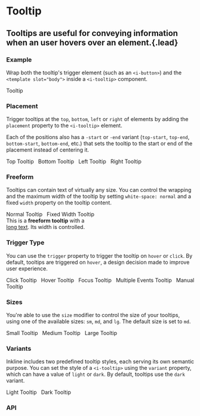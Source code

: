 # Tooltip
## Tooltips are useful for conveying information when an user hovers over an element.{.lead}

### Example
Wrap both the tooltip's trigger element (such as an `<i-button>`) and the `<template slot="body">` inside a `<i-tooltip>` component.

<i-code-preview title="Tooltip Example">

<i-tooltip>
    <i-button>Tooltip</i-button>
    <template slot="body">Tooltip</template>
</i-tooltip>

<template slot="html">

~~~html
<i-tooltip>
    <i-button>Tooltip</i-button>
    <template slot="body">Tooltip</template>
</i-tooltip>
~~~

</template>
</i-code-preview>

### Placement
Trigger tooltips at the `top`, `bottom`, `left` or `right` of elements by adding the `placement` property to the `<i-tooltip>` element. 

Each of the positions also has a `-start` or `-end` variant (`top-start`, `top-end`, `bottom-start`, `bottom-end`, etc.) that sets the tooltip to the start or end of the placement instead of centering it. 

<i-code-preview title="Tooltip Placement">

<div>
<i-tooltip placement="top">
    <i-button>Top Tooltip</i-button>
    <template slot="body">Tooltip</template>
</i-tooltip>&nbsp;

<i-tooltip placement="bottom">
    <i-button>Bottom Tooltip</i-button>
    <template slot="body">Tooltip</template>
</i-tooltip>&nbsp;

<i-tooltip placement="left">
    <i-button>Left Tooltip</i-button>
    <template slot="body">Tooltip</template>
</i-tooltip>&nbsp;

<i-tooltip placement="right">
    <i-button>Right Tooltip</i-button>
    <template slot="body">Tooltip</template>
</i-tooltip>
</div>

<template slot="html">

~~~html
<i-tooltip placement="top">
    <i-button>Top Tooltip</i-button>
    <template slot="body">Tooltip</template>
</i-tooltip>
~~~
~~~html
<i-tooltip placement="bottom">
    <i-button>Bottom Tooltip</i-button>
    <template slot="body">Tooltip</template>
</i-tooltip>
~~~
~~~html
<i-tooltip placement="left">
    <i-button>Left Tooltip</i-button>
    <template slot="body">Tooltip</template>
</i-tooltip>
~~~
~~~html
<i-tooltip placement="right">
    <i-button>Right Tooltip</i-button>
    <template slot="body">Tooltip</template>
</i-tooltip>
~~~

</template>
</i-code-preview>

### Freeform
Tooltips can contain text of virtually any size. You can control the wrapping and the maximum width of the tooltip by setting `white-space: normal` and a fixed `width` property on the tooltip content.

<i-code-preview title="Freeform Tooltip">

<div>
<i-tooltip>
    <i-button>Normal Tooltip</i-button>
    <template slot="body">
        This is a <strong>freeform tooltip</strong> with a <u>long text</u>. Its width is not controlled.
    </template>
</i-tooltip>&nbsp;

<i-tooltip>
    <i-button>Fixed Width Tooltip</i-button>
    <div style="white-space: normal; width: 240px" slot="body">
        This is a <strong>freeform tooltip</strong> with a <u>long text</u>. Its width is controlled.
    </div>
</i-tooltip>
</div>

<template slot="html">

~~~html
<i-tooltip>
    <i-button>Normal Tooltip</i-button>
    <template slot="body">
        This is a <strong>freeform tooltip</strong> with a <u>long text</u>. Its width is not controlled.
    </template>
</i-tooltip>
~~~
~~~html
<i-tooltip>
    <i-button>Fixed Width Tooltip</i-button>
    <div style="white-space: normal; width: 240px" slot="body">
        This is a <strong>freeform tooltip</strong> with a <u>long text</u>. Its width is controlled.
    </div>
</i-tooltip>
~~~

</template>
</i-code-preview>

### Trigger Type
You can use the `trigger` property to trigger the tooltip on `hover` or `click`. By default, tooltips are triggered on `hover`, a design decision made to improve user experience.

<i-code-preview title="Tooltip Trigger Type">

<i-tooltip trigger="click">
    <i-button>Click Tooltip</i-button>
    <template slot="body">Tooltip</template>
</i-tooltip>&nbsp;

<i-tooltip trigger="hover">
    <i-button>Hover Tooltip</i-button>
    <template slot="body">Tooltip</template>
</i-tooltip>&nbsp;

<i-tooltip trigger="focus">
    <i-button>Focus Tooltip</i-button>
    <template slot="body">Tooltip</template>
</i-tooltip>&nbsp;

<i-tooltip :trigger="['focus', 'hover']">
    <i-button>Multiple Events Tooltip</i-button>
    <template slot="body">Tooltip</template>
</i-tooltip>&nbsp;

<i-tooltip trigger="manual" v-model="manualTooltip">
    <i-button @click="manualTooltip = !manualTooltip">Manual Tooltip</i-button>
    <template slot="body">Tooltip</template>
</i-tooltip>&nbsp;

<template slot="html">

~~~html
<i-tooltip trigger="click">
    <i-button>Click Tooltip</i-button>
    <template slot="body">Tooltip</template>
</i-tooltip>
~~~
~~~html
<i-tooltip trigger="hover">
    <i-button>Hover Tooltip</i-button>
    <template slot="body">Tooltip</template>
</i-tooltip>
~~~
~~~html
<i-tooltip trigger="focus">
    <i-button>Focus Tooltip</i-button>
    <template slot="body">Tooltip</template>
</i-tooltip>
~~~
~~~html
<i-tooltip :trigger="['focus', 'hover']">
    <i-button>Multiple Events Tooltip</i-button>
    <template slot="body">Tooltip</template>
</i-tooltip>&nbsp;
~~~
~~~html
<i-tooltip trigger="manual" v-model="visible">
    <i-button @click="visible = !visible">Manual Tooltip</i-button>
    <template slot="body">Tooltip</template>
</i-tooltip>
~~~

</template>
</i-code-preview>

### Sizes
You're able to use the `size` modifier to control the size of your tooltips, using one of the available sizes: `sm`, `md`, and `lg`. 
The default size is set to `md`.

<i-code-preview title="Tooltip Sizes">

<div>
<i-tooltip size="sm">
    <i-button>Small Tooltip</i-button>
    <template slot="body">Tooltip</template>
</i-tooltip>&nbsp;

<i-tooltip size="md">
    <i-button>Medium Tooltip</i-button>
    <template slot="body">Tooltip</template>
</i-tooltip>&nbsp;

<i-tooltip size="lg">
    <i-button>Large Tooltip</i-button>
    <template slot="body">Tooltip</template>
</i-tooltip>
</div>

<template slot="html">

~~~html
<i-tooltip size="sm">
    <i-button>Small Tooltip</i-button>
    <template slot="body">Tooltip</template>
</i-tooltip>
~~~
~~~html
<i-tooltip size="md">
    <i-button>Medium Tooltip</i-button>
    <template slot="body">Tooltip</template>
</i-tooltip>
~~~
~~~html
<i-tooltip size="lg">
    <i-button>Large Tooltip</i-button>
    <template slot="body">Tooltip</template>
</i-tooltip>
~~~

</template>
</i-code-preview>


### Variants
Inkline includes two predefined tooltip styles, each serving its own semantic purpose. You can set the style of a `<i-tooltip>` using the `variant` property, which can have a value of `light` or `dark`. By default, tooltips use the `dark` variant.

<i-code-preview title="Tooltip Variants">

<div>
<i-tooltip variant="light">
    <i-button variant="light">Light Tooltip</i-button>
    <template slot="body">Tooltip</template>
</i-tooltip>&nbsp;

<i-tooltip variant="dark">
    <i-button variant="dark">Dark Tooltip</i-button>
    <template slot="body">Tooltip</template>
</i-tooltip>
</div>

<template slot="html">

~~~html
<i-tooltip variant="light">
    <i-button variant="light">Light Tooltip</i-button>
    <template slot="body">Tooltip</template>
</i-tooltip>
~~~
~~~html
<i-tooltip variant="dark">
    <i-button variant="dark">Dark Tooltip</i-button>
    <template slot="body">Tooltip</template>
</i-tooltip>
~~~

</template>
</i-code-preview>


### API

<i-api-preview title="Tooltip API" markup="i-tooltip" expanded link="https://github.com/inkline/inkline/tree/master/packages/inkline/src/components/Tooltip">
    <template slot="props">
        <i-table bordered responsive>
            <thead>
                <tr>
                    <th>Property</th>
                    <th>Description</th>
                    <th>Type</th>
                    <th>Accepted</th>
                    <th>Default</th>
                </tr>
            </thead>
            <tbody>
                <tr>
                    <td>arrow</td>
                    <td>Sets whether to attach an arrow to the tooltip.</td>
                    <td><code>Boolean</code></td>
                    <td><code>true</code>, <code>false</code></td>
                    <td><code>true</code></td>
                </tr>
                <tr>
                    <td>disabled</td>
                    <td>Sets the tooltip state as disabled.</td>
                    <td><code>Boolean</code></td>
                    <td><code>true</code>, <code>false</code></td>
                    <td><code>false</code></td>
                </tr>
                <tr>
                    <td>id</td>
                    <td>Sets the identifier of the tooltip.</td>
                    <td><code>String</code></td>
                    <td></td>
                    <td><code>tooltip-&lt;uid&gt;</code></td>
                </tr>
                <tr>
                    <td>placement</td>
                    <td>Sets the placement of the tooltip.</td>
                    <td><code>String</code></td>
                    <td>
                        <code>top</code>, 
                        <code>top-start</code>,
                        <code>top-end</code>,
                        <code>bottom</code>, 
                        <code>bottom-start</code>,
                        <code>bottom-end</code>,
                        <code>left</code>, 
                        <code>left-start</code>,
                        <code>left-end</code>,
                        <code>right</code>, 
                        <code>right-start</code>,
                        <code>right-end</code>
                    </td>
                    <td><code>top</code></td>
                </tr>
                <tr>
                    <td>popperOptions</td>
                    <td>Sets custom options for the Popper.js plugin.</td>
                    <td><code>Object</code></td>
                    <td></td>
                    <td></td>
                </tr>
                <tr>
                    <td>trigger</td>
                    <td>Sets the trigger event of the tooltip.</td>
                    <td><code>String</code></td>
                    <td><code>click</code>, <code>hover</code></td>
                    <td><code>hover</code></td>
                </tr>
                <tr>
                    <td>transformOrigin</td>
                    <td>Sets the transform origin of the tooltip.</td>
                    <td>
                        <code>Boolean</code>, 
                        <code>String</code> 
                    </td>
                    <td></td>
                    <td><code>true</code></td>
                </tr>
                <tr>
                    <td>variant</td>
                    <td>Sets the color variant of the popover.</td>
                    <td><code>String</code></td>
                    <td><code>light</code>, <code>dark</code></td>
                    <td><code>light</code></td>
                </tr>
            </tbody>
        </i-table>
    </template>
    <template slot="slots">
        <i-table bordered responsive class="_margin-bottom-0">
            <thead>
                <tr>
                    <th>Name</th>
                    <th>Description</th>
                </tr>
            </thead>
            <tbody>
                <tr>
                    <td>default</td>
                    <td>Slot for tooltip component trigger.</td>
                </tr>
                <tr>
                    <td>body</td>
                    <td>Slot for tooltip component body.</td>
                </tr>
            </tbody>
        </i-table>
    </template>
    <template slot="events">
        <i-table bordered responsive class="_margin-bottom-0">
            <thead>
                <tr>
                    <th>Name</th>
                    <th>Description</th>
                    <th>Prototype</th>
                </tr>
            </thead>
            <tbody>
                <tr>
                    <td>change</td>
                    <td>Emitted when visibility changes.</td>
                    <td><code>(visible: Boolean) => {}</code></td>
                </tr>
            </tbody>
        </i-table>
    </template>
</i-api-preview>
